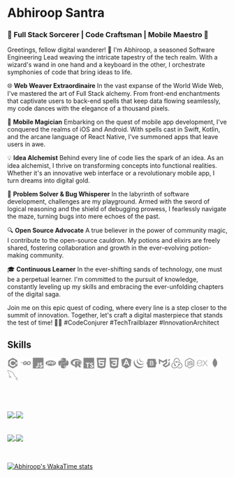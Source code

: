 # Abhiroop Santra

### 🚀 Full Stack Sorcerer | Code Craftsman | Mobile Maestro 📱

Greetings, fellow digital wanderer! 👋 I'm Abhiroop, a seasoned Software Engineering Lead weaving the intricate tapestry of the tech realm. With a wizard's wand in one hand and a keyboard in the other, I orchestrate symphonies of code that bring ideas to life.

🌐 **Web Weaver Extraordinaire**
In the vast expanse of the World Wide Web, I've mastered the art of Full Stack alchemy. From front-end enchantments that captivate users to back-end spells that keep data flowing seamlessly, my code dances with the elegance of a thousand pixels.

📱 **Mobile Magician**
Embarking on the quest of mobile app development, I've conquered the realms of iOS and Android. With spells cast in Swift, Kotlin, and the arcane language of React Native, I've summoned apps that leave users in awe.

💡 **Idea Alchemist**
Behind every line of code lies the spark of an idea. As an idea alchemist, I thrive on transforming concepts into functional realities. Whether it's an innovative web interface or a revolutionary mobile app, I turn dreams into digital gold.

🔧 **Problem Solver & Bug Whisperer**
In the labyrinth of software development, challenges are my playground. Armed with the sword of logical reasoning and the shield of debugging prowess, I fearlessly navigate the maze, turning bugs into mere echoes of the past.

🔍 **Open Source Advocate**
A true believer in the power of community magic, I contribute to the open-source cauldron. My potions and elixirs are freely shared, fostering collaboration and growth in the ever-evolving potion-making community.

🎓 **Continuous Learner**
In the ever-shifting sands of technology, one must be a perpetual learner. I'm committed to the pursuit of knowledge, constantly leveling up my skills and embracing the ever-unfolding chapters of the digital saga.

Join me on this epic quest of coding, where every line is a step closer to the summit of innovation. Together, let's craft a digital masterpiece that stands the test of time! 🚀✨ #CodeConjurer #TechTrailblazer #InnovationArchitect



 ## Skills
   <a href="https://learn.microsoft.com/en-us/dotnet/csharp/" target="_blank" rel="noreferrer noopener"><img src="https://raw.githubusercontent.com/0xShapeShifter/dev-story/master/public/images/skills/core/csharp.svg" alt="C#" width="25" height="25" /></a> <a href="" target="_blank" rel="noreferrer noopener"><img src="https://raw.githubusercontent.com/0xShapeShifter/dev-story/master/public/images/skills/core/go.svg" alt="Go" width="25" height="25" /></a> <a href="https://www.javascript.com" target="_blank" rel="noreferrer noopener"><img src="https://raw.githubusercontent.com/0xShapeShifter/dev-story/master/public/images/skills/core/javascript.svg" alt="JavaScript" width="25" height="25" /></a> <a href="https://www.php.net" target="_blank" rel="noreferrer noopener"><img src="https://raw.githubusercontent.com/0xShapeShifter/dev-story/master/public/images/skills/core/php.svg" alt="PHP" width="25" height="25" /></a> <a href="https://www.python.org" target="_blank" rel="noreferrer noopener"><img src="https://raw.githubusercontent.com/0xShapeShifter/dev-story/master/public/images/skills/core/python.svg" alt="Python" width="25" height="25" /></a> <a href="https://r-lang.com/what-is-r-language/" target="_blank" rel="noreferrer noopener"><img src="https://raw.githubusercontent.com/0xShapeShifter/dev-story/master/public/images/skills/core/r.svg" alt="R" width="25" height="25" /></a> <a href="https://www.typescriptlang.org" target="_blank" rel="noreferrer noopener"><img src="https://raw.githubusercontent.com/0xShapeShifter/dev-story/master/public/images/skills/core/typescript.svg" alt="Typescript" width="25" height="25" /></a>  <a href="https://html.com/html5/" target="_blank" rel="noreferrer noopener"><img src="https://raw.githubusercontent.com/0xShapeShifter/dev-story/master/public/images/skills/frontend/html5.svg" alt="HTML5" width="25" height="25" /></a> <a href="https://css3.com" target="_blank" rel="noreferrer noopener"><img src="https://raw.githubusercontent.com/0xShapeShifter/dev-story/master/public/images/skills/frontend/css3.svg" alt="CSS3" width="25" height="25" /></a> <a href="https://angularjs.org" target="_blank" rel="noreferrer noopener"><img src="https://raw.githubusercontent.com/0xShapeShifter/dev-story/master/public/images/skills/frontend/angular.svg" alt="Angular" width="25" height="25" /></a> <a href="https://jquery.com" target="_blank" rel="noreferrer noopener"><img src="https://raw.githubusercontent.com/0xShapeShifter/dev-story/master/public/images/skills/frontend/jquery.svg" alt="JQuery" width="25" height="25" /></a> <a href="https://getbootstrap.com" target="_blank" rel="noreferrer noopener"><img src="https://raw.githubusercontent.com/0xShapeShifter/dev-story/master/public/images/skills/frontend/bootstrap.svg" alt="Bootstrap" width="25" height="25" /></a> <a href="https://mui.com/material-ui/" target="_blank" rel="noreferrer noopener"><img src="https://raw.githubusercontent.com/0xShapeShifter/dev-story/master/public/images/skills/frontend/mui.svg" alt="Material UI" width="25" height="25" /></a> <a href="https://redux.js.org" target="_blank" rel="noreferrer noopener"><img src="https://raw.githubusercontent.com/0xShapeShifter/dev-story/master/public/images/skills/frontend/redux.svg" alt="Redux" width="25" height="25" /></a>  <a href="https://nodejs.org" target="_blank" rel="noreferrer noopener"><img src="https://raw.githubusercontent.com/0xShapeShifter/dev-story/master/public/images/skills/backend/nodejs.svg" alt="NodeJS" width="25" height="25" /></a> <a href="http://expressjs.com" target="_blank" rel="noreferrer noopener"><img src="https://raw.githubusercontent.com/0xShapeShifter/dev-story/master/public/images/skills/backend/express.svg" alt="Express" width="25" height="25" /></a> <a href="https://www.mongodb.com" target="_blank" rel="noreferrer noopener"><img src="https://raw.githubusercontent.com/0xShapeShifter/dev-story/master/public/images/skills/backend/mongodb.svg" alt="Mongo DB" width="25" height="25" /></a> <a href="https://www.mysql.com" target="_blank" rel="noreferrer noopener"><img src="https://raw.githubusercontent.com/0xShapeShifter/dev-story/master/public/images/skills/backend/mysql.svg" alt="MySQL" width="25" height="25" /></a> 

<br />
<br />
<br />

<a href="https://github.com/anuraghazra/github-readme-stats">
  <img height=200 align="center" src="https://github-readme-stats.abhiroopsantra.dev/api?username=abhiroop43" />
</a>
<a href="https://github.com/anuraghazra/convoychat">
  <img height=200 align="center" src="https://github-readme-stats.abhiroopsantra.dev/api/top-langs?username=abhiroop43&layout=compact&langs_count=8&card_width=320" />
</a>

<br />
<br />
<br />

<a href="https://github.com/abhiroop43/wander-loom">
  <img align="center" src="https://github-readme-stats.abhiroopsantra.dev/api/pin/?username=abhiroop43&repo=wander-loom" />
</a>
<a href="https://github.com/abhiroop43/wander-loom">
  <img align="center" src="https://github-readme-stats.abhiroopsantra.dev/api/pin/?username=abhiroop43&repo=crust-press" />
</a>

<!--
<a href="https://github.com/abhiroop43/wander-loom">
  <img align="center" src="https://github-readme-stats.abhiroopsantra.dev/api/pin/?username=abhiroop43&repo=chatlevel9k" />
</a>
-->

<br />
<br />
<br />

[![Abhiroop's WakaTime stats](https://github-readme-stats.abhiroopsantra.dev/api/wakatime?username=abhiroop43)](https://github.com/abhiroop43/github-readme-stats)
